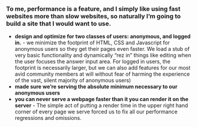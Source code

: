 ### To me, performance is a feature, and I simply like using fast websites more than slow websites, so naturally I’m going to build a site that I would want to use. 

* **design and optimize for two classes of users: anonymous, and logged in.** - we minimize the footprint of HTML, CSS and Javascript for anonymous users so they get their pages even faster. We load a stub of very basic functionality and dynamically “rez in” things like editing when the user focuses the answer input area. For logged in users, the footprint is necessarily larger, but we can also add features for our most avid community members at will without fear of harming the experience of the vast, silent majority of anonymous users)
* **made sure we’re serving the absolute minimum necessary to our anonymous users**
* **you can never serve a webpage faster than it you can render it on the server** - The simple act of putting a render time in the upper right hand corner of every page we serve forced us to fix all our performance regressions and omissions.
